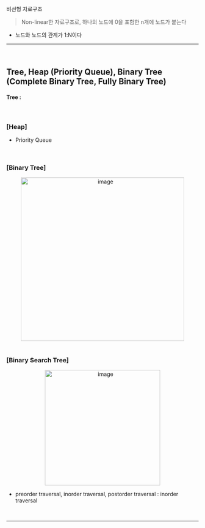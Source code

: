 비선형 자료구조
> Non-linear한 자료구조로, 하나의 노드에 0을 포함한 n개에 노드가 붙는다
* 노드와 노드의 관계가 1:N이다

<hr>
<br>

## Tree, Heap (Priority Queue), Binary Tree (Complete Binary Tree, Fully Binary Tree)

#### Tree : 

<br>

### [Heap]

<div align="center">
  
</div>

* Priority Queue 

<br>

### [Binary Tree]

<div align="center">
  <img width="428" alt="image" src="https://user-images.githubusercontent.com/37537227/117968656-61dcec00-b361-11eb-84a8-72ed4a9dc05e.png">
</div>

<br>

### [Binary Search Tree]

<div align="center">
  <img width="302" alt="image" src="https://user-images.githubusercontent.com/37537227/117969994-13305180-b363-11eb-82de-fe547e8a06aa.png">
</div>

* preorder traversal, inorder traversal, postorder traversal : inorder traversal



<br>
<hr>
<br>
